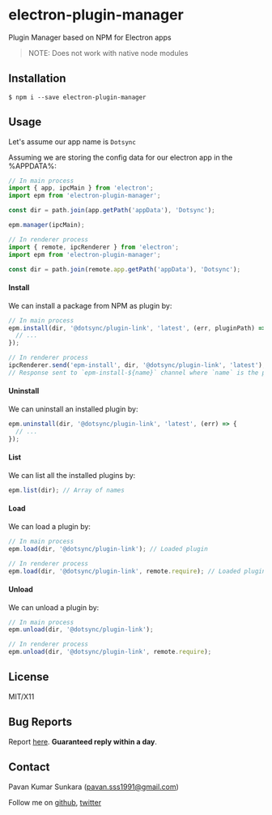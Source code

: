 # electron-plugin-manager

Plugin Manager based on NPM for Electron apps

> NOTE: Does not work with native node modules

## Installation

```
$ npm i --save electron-plugin-manager
```

## Usage

Let's assume our app name is `Dotsync`

Assuming we are storing the config data for our electron app in the %APPDATA%:

```js
// In main process
import { app, ipcMain } from 'electron';
import epm from 'electron-plugin-manager';

const dir = path.join(app.getPath('appData'), 'Dotsync');

epm.manager(ipcMain);
```

```js
// In renderer process
import { remote, ipcRenderer } from 'electron';
import epm from 'electron-plugin-manager';

const dir = path.join(remote.app.getPath('appData'), 'Dotsync');
```

#### Install
We can install a package from NPM as plugin by:

```js
// In main process
epm.install(dir, '@dotsync/plugin-link', 'latest', (err, pluginPath) => {
  // ...
});
```

```js
// In renderer process
ipcRenderer.send('epm-install', dir, '@dotsync/plugin-link', 'latest');
// Response sent to `epm-install-${name}` channel where `name` is the plugin name
```

#### Uninstall
We can uninstall an installed plugin by:

```js
epm.uninstall(dir, '@dotsync/plugin-link', 'latest', (err) => {
  // ...
});
```

#### List
We can list all the installed plugins by:

```js
epm.list(dir); // Array of names
```

#### Load
We can load a plugin by:

```js
// In main process
epm.load(dir, '@dotsync/plugin-link'); // Loaded plugin
```

```js
// In renderer process
epm.load(dir, '@dotsync/plugin-link', remote.require); // Loaded plugin
```

#### Unload
We can unload a plugin by:

```js
// In main process
epm.unload(dir, '@dotsync/plugin-link');
```

```js
// In renderer process
epm.unload(dir, '@dotsync/plugin-link', remote.require);
```

## License
MIT/X11

## Bug Reports
Report [here](http://github.com/pksunkara/electron-plugin-manager/issues). __Guaranteed reply within a day__.

## Contact
Pavan Kumar Sunkara (pavan.sss1991@gmail.com)

Follow me on [github](https://github.com/users/follow?target=pksunkara), [twitter](http://twitter.com/pksunkara)
